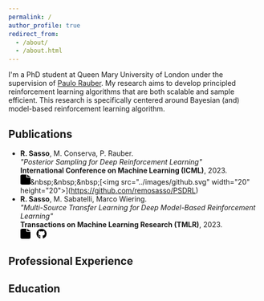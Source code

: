 ```yaml
---
permalink: /
author_profile: true
redirect_from: 
  - /about/
  - /about.html
---
```


I'm a PhD student at Queen Mary University of London under the supervision of [Paulo Rauber](https://www.paulorauber.com/).  My research aims to develop principled reinforcement learning algorithms that are both scalable and sample efficient. This research is specifically centered around Bayesian (and) model-based reinforcement learning algorithm. 

Publications
------
* **R. Sasso**, M. Conserva, P. Rauber. \
*"Posterior Sampling for Deep Reinforcement Learning"*\
**International Conference on Machine Learning (ICML)**, 2023.\
[<img src="../images/file-solid.svg" width="20" height="20">]([https://arxiv.org/pdf/2205.14410.pdf](https://arxiv.org/pdf/2305.00477.pdf))&nbsp;&nbsp;&nbsp;[<img src="../images/github.svg" width="20" height="20">](https://github.com/remosasso/PSDRL)
* **R. Sasso**, M. Sabatelli, Marco Wiering. \
*"Multi-Source Transfer Learning for Deep Model-Based Reinforcement Learning"*\
**Transactions on Machine Learning Research (TMLR)**, 2023. \
[<img src="../images/file-solid.svg" width="20" height="20">](https://arxiv.org/pdf/2205.14410.pdf)&nbsp;&nbsp;&nbsp;[<img src="../images/github.svg" width="20" height="20">](https://github.com/remosasso/multi-source-TL-for-deep-MBRL)

Professional Experience
------


Education
------


